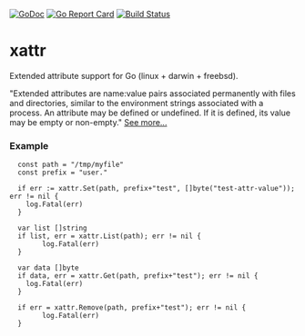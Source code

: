 [![GoDoc](https://godoc.org/github.com/pkg/xattr?status.svg)](http://godoc.org/github.com/pkg/xattr)
[![Go Report Card](https://goreportcard.com/badge/github.com/pkg/xattr)](https://goreportcard.com/report/github.com/pkg/xattr)
[![Build Status](https://travis-ci.org/pkg/xattr.svg?branch=master)](https://travis-ci.org/pkg/xattr)

xattr
=====
Extended attribute support for Go (linux + darwin + freebsd).

"Extended attributes are name:value pairs associated permanently with files and directories, similar to the environment strings associated with a process. An attribute may be defined or undefined. If it is defined, its value may be empty or non-empty." [See more...](https://en.wikipedia.org/wiki/Extended_file_attributes)


### Example
```
  const path = "/tmp/myfile"
  const prefix = "user."

  if err := xattr.Set(path, prefix+"test", []byte("test-attr-value")); err != nil {
    log.Fatal(err)
  }
 
  var list []string
  if list, err = xattr.List(path); err != nil {
		log.Fatal(err)
  }
  
  var data []byte
  if data, err = xattr.Get(path, prefix+"test"); err != nil {
    log.Fatal(err)
  }

  if err = xattr.Remove(path, prefix+"test"); err != nil {
		log.Fatal(err)
  }
```
